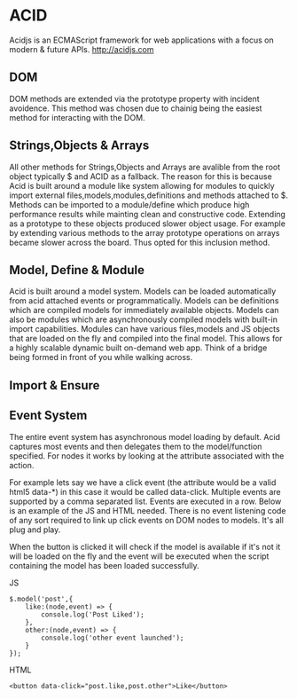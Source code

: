 ACID 
=======
Acidjs is an ECMAScript framework for web applications with a focus on modern & future APIs. http://acidjs.com


DOM
-----------------------
DOM methods are extended via the prototype property with incident avoidence. This method was chosen due to chainig being the easiest method for interacting with the DOM.

Strings,Objects & Arrays
-----------------------
All other methods for Strings,Objects and Arrays are avalible from the root object typically $ and ACID as a fallback. The reason for this is because Acid is built around a module like system allowing for modules to quickly import external files,models,modules,definitions and methods attached to $. Methods can be imported to a module/define which produce high performance results while mainting clean and constructive code. Extending as a prototype to these objects produced slower object usage. For example by extending various methods to the array prototype operations on arrays became slower across the board. Thus opted for this inclusion method.

Model, Define & Module
-----------------------

Acid is built around a model system. Models can be loaded automatically from acid attached events or programmatically. Models can be definitions which are compiled models for immediately available objects. Models can also be modules which are asynchronously compiled models with built-in import capabilities. Modules can have various files,models and JS objects that are loaded on the fly and compiled into the final model. This allows for a highly scalable dynamic built on-demand web app. Think of a bridge being formed in front of you while walking across. 

Import & Ensure
-----------------------


Event System
------------

The entire event system has asynchronous model loading by default. Acid captures most events and then delegates them to the model/function specified. For nodes it works by looking at the attribute associated with the action. 

For example lets say we have a click event (the attribute would be a valid html5 data-*) in this case it would be called data-click. Multiple events are supported by a comma separated list. Events are executed in a row. Below is an example of the JS and HTML needed. There is no event listening code of any sort required to link up click events on DOM nodes to models. It's all plug and play. 

When the button is clicked it will check if the model is available if it's not it will be loaded on the fly and the event will be executed when the script containing the model has been loaded successfully.

JS

    $.model('post',{
    	like:(node,event) => {
    		console.log('Post Liked');
    	},
    	other:(node,event) => {
    		console.log('other event launched');
    	}
    });

HTML

    <button data-click="post.like,post.other">Like</button>
